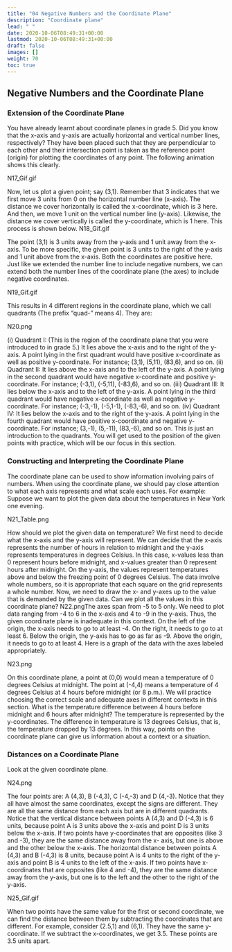 ```yaml
---
title: "04 Negative Numbers and the Coordinate Plane"
description: "Coordinate plane"
lead: " "
date: 2020-10-06T08:49:31+00:00
lastmod: 2020-10-06T08:49:31+00:00
draft: false
images: []
weight: 70
toc: true
---
```


## Negative Numbers and the Coordinate Plane

### Extension of the Coordinate Plane

You have already learnt about coordinate planes in grade 5. Did you know that the x-axis and y-axis are actually horizontal and vertical number lines, respectively? They have been placed such that they are perpendicular to each other and their intersection point is taken as the reference point (origin) for plotting the coordinates of any point. The following animation shows this clearly. 

N17_Gif.gif


Now, let us plot a given point; say (3,1). Remember that 3 indicates that we first move 3 units from 0 on the horizontal number line (x-axis). The distance we cover horizontally is called the x-coordinate, which is 3 here. And then, we move 1 unit on the vertical number line (y-axis). Likewise, the distance we cover vertically is called the y-coordinate, which is 1 here. This process is shown below.
N18_Gif.gif

The point (3,1) is 3 units away from the y-axis and 1 unit away from the x-axis. To be more specific, the given point is 3 units to the right of the y-axis and 1 unit above from the x-axis. Both the coordinates are positive here.  
Just like we extended the number line to include negative numbers, we can extend both the number lines of the coordinate plane (the axes) to include negative coordinates. 

N19_Gif.gif

This results in 4 different regions in the coordinate plane, which we call quadrants (The prefix “quad-” means 4). They are: 

N20.png

(i) Quadrant I: 
(This is the region of the coordinate plane that you were introduced to in grade 5.) It lies above the x-axis and to the right of the y-axis. A point lying in the first quadrant would have positive x-coordinate as well as positive y-coordinate. For instance; (3,1), (5,11), (83,6), and so on. 
(ii) Quadrant II: 
It lies above the x-axis and to the left of the y-axis. A point lying in the second quadrant would have negative x-coordinate and positive y-coordinate. For instance; (-3,1), (-5,11), (-83,6), and so on. 
(iii) Quadrant III: 
It lies below the x-axis and to the left of the y-axis. A point lying in the third quadrant would have negative x-coordinate as well as negative y-coordinate. For instance; (-3,-1), (-5,1-1), (-83,-6), and so on. 
(iv) Quadrant IV: 
It lies below the x-axis and to the right of the y-axis. A point lying in the fourth quadrant would have positive x-coordinate and negative y-coordinate. For instance; (3,-1), (5,-11), (83,-6), and so on. This is just an introduction to the quadrants. 
You will get used to the position of the given points with practice, which will be our focus in this section.

### Constructing and Interpreting the Coordinate Plane

The coordinate plane can be used to show information involving pairs of numbers. When using the coordinate plane, we should pay close attention to what each axis represents and what scale each uses. 
For example: Suppose we want to plot the given data about the temperatures in New York one evening. 

N21_Table.png

How should we plot the given data on temperature? We first need to decide what the x-axis and the y-axis will represent. We can decide that the x-axis represents the number of hours in relation to midnight and the y-axis represents temperatures in degrees Celsius.
In this case, x-values less than 0 represent hours before midnight, and x-values greater than 0 represent hours after midnight. On the y-axis, the values represent temperatures above and below the freezing point of 0 degrees Celsius. The data involve whole numbers, so it is appropriate that each square on the grid represents a whole number. Now, we need to draw the x- and y-axes up  to the value that is demanded by the given data. 
Can we plot all the values in this coordinate plane? 
N22.pngThe axes span from -5 to 5 only. We need to plot data ranging from -4 to 6 in the x-axis and 4 to -9 in the y-axis. Thus, the given coordinate plane is inadequate in this context. On the left of the origin, the x-axis needs to go to at least -4. On the right, it needs to go to at least 6. Below the origin, the y-axis has to go as far as -9. Above the origin, it needs to go to at least 4. 
Here is a graph of the data with the axes labeled appropriately. 

N23.png

On this coordinate plane, a point at (0,0) would mean a temperature of 0 degrees Celsius at midnight. The point at (-4,4) means a temperature of 4 degrees Celsius at 4 hours before midnight (or 8 p.m.). We will practice choosing the correct scale and adequate axes in different contexts in this section. 
What is the temperature difference between 4 hours before midnight and 6 hours after midnight? The temperature is represented by the y-coordinates. The difference in temperature is 13 degrees Celsius, that is, the temperature dropped by 13 degrees. 
In this way, points on the coordinate plane can give us information about a context or a situation.

### Distances on a Coordinate Plane

Look at the given coordinate plane. 

N24.png

The four points are: A (4,3), B (-4,3), C (-4,-3) and D (4,-3). Notice that they all have almost the same coordinates, except the signs are different. They are all the same distance from each axis but are in different quadrants. 
Notice that the vertical distance between points A (4,3) and D (-4,3) is 6 units, because point A is 3 units above the x-axis and point D is 3 units below the x-axis. 
If two points have y-coordinates that are opposites (like 3 and -3), they are the same distance away from the x- axis, but one is above and the other below the x-axis. The horizontal distance between points A (4,3) and B (-4,3) is 8 units, because point A is 4 units to the right of the y-axis and point B is 4 units to the left of the x-axis. 
If two points have x-coordinates that are opposites (like 4 and -4), they are the same distance away from the y-axis, but one is to the left and the other to the right of the y-axis. 

N25_Gif.gif

When two points have the same value for the first or second coordinate, we can find the distance between them by subtracting the coordinates that are different. For example, consider (2.5,1) and (6,1). They have the same y-coordinate. If we subtract the x-coordinates, we get 3.5. These points are 3.5 units apart.

